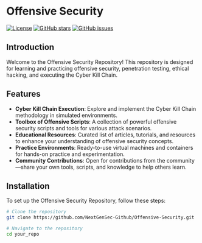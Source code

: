 # Offensive Security 

[![License](https://img.shields.io/badge/license-MIT-blue.svg)](LICENSE)
[![GitHub stars](https://img.shields.io/github/stars/your_username/your_repo.svg)](https://github.com/your_username/your_repo/stargazers)
[![GitHub issues](https://img.shields.io/github/issues/your_username/your_repo.svg)](https://github.com/your_username/your_repo/issues)

## Introduction

Welcome to the Offensive Security Repository! This repository is designed for learning and practicing offensive security, penetration testing, ethical hacking, and executing the Cyber Kill Chain.

## Features

- **Cyber Kill Chain Execution**: Explore and implement the Cyber Kill Chain methodology in simulated environments.
- **Toolbox of Offensive Scripts**: A collection of powerful offensive security scripts and tools for various attack scenarios.
- **Educational Resources**: Curated list of articles, tutorials, and resources to enhance your understanding of offensive security concepts.
- **Practice Environments**: Ready-to-use virtual machines and containers for hands-on practice and experimentation.
- **Community Contributions**: Open for contributions from the community—share your own tools, scripts, and knowledge to help others learn.

## Installation

To set up the Offensive Security Repository, follow these steps:

```bash
# Clone the repository
git clone https://github.com/NextGenSec-Github/Offensive-Security.git

# Navigate to the repository
cd your_repo
